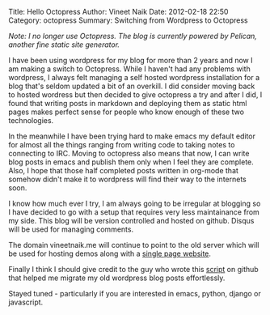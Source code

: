 Title: Hello Octopress
Author: Vineet Naik
Date: 2012-02-18 22:50
Category: octopress
Summary: Switching from Wordpress to Octopress

_Note: I no longer use Octopress. The blog is currently powered by
Pelican, another fine static site generator._

I have been using wordpress for my blog for more than 2 years and now 
I am making a switch to Octopress. While I haven't had any
problems with wordpress, I always felt managing a self hosted wordpress
installation for a blog that's seldom updated a bit of an overkill.
I did consider moving back to hosted wordress but then decided to give
octopress a try and after I did, I found that writing posts in markdown and 
deploying them as static html pages makes perfect sense for people 
who know enough of these two technologies.

In the meanwhile I have been trying hard to make emacs my default editor for almost all 
the things ranging from writing code to taking notes to connecting to IRC. 
Moving to octopress also means that now, I can write blog posts in emacs and 
publish them only when I feel they are complete. Also, I hope that those half 
completed posts written in org-mode that somehow didn't make it to wordpress
will find their way to the internets soon. 

I know how much ever I try, I am always going to be irregular at blogging 
so I have decided to go with a setup that requires very less maintainance from my side. 
This blog will be version controlled and hosted on github. Disqus will be used for managing 
comments. 

The domain vineetnaik.me will continue to point to the old server which will be used for 
hosting demos along with a [single page website](http://vineetnaik.me).

Finally I think I should give credit to the guy who wrote this [script](https://gist.github.com/1239373) 
on github that helped me migrate my old wordpress blog posts effortlessly.

Stayed tuned - particularly if you are interested in emacs, python, django or javascript.
